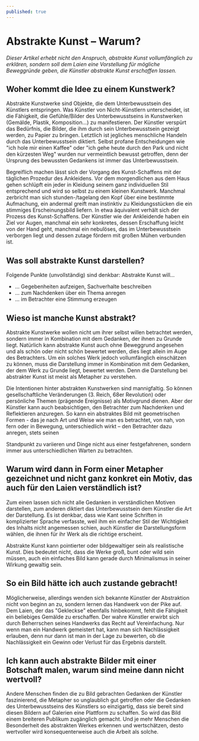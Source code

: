 ```yaml
---
published: true
---
```



# Abstrakte Kunst – Warum?
_Dieser Artikel erhebt nicht den Anspruch, abstrakte Kunst vollumfänglich zu erklären, sondern soll dem Laien eine Vorstellung für mögliche Beweggründe geben, die Künstler abstrakte Kunst erschaffen lassen._

## Woher kommt die Idee zu einem Kunstwerk?
Abstrakte Kunstwerke sind Objekte, die dem Unterbewusstsein des Künstlers entspringen. Was Künstler von Nicht-Künstlern unterscheidet, ist die Fähigkeit, die Gefühle/Bilder des Unterbewusstseins in Kunstwerken (Gemälde, Plastik, Komposition...) zu manifestieren. Der Künstler verspürt das Bedürfnis, die Bilder, die ihm durch sein Unterbewusstsein gezeigt werden, zu Papier zu bringen. Letztlich ist jegliches menschliche Handeln durch das Unterbewusstsein diktiert. Selbst profane Entscheidungen wie "ich hole mir einen Kaffee" oder "ich gehe heute durch den Park und nicht den kürzesten Weg" wurden nur vermeintlich bewusst getroffen, denn der Ursprung des bewussten Gedankens ist immer das Unterbewusstsein.

Begreiflich machen lässt sich der Vorgang des Kunst-Schaffens mit der täglichen Prozedur des Ankleidens. Vor dem morgendlichen aus dem Haus gehen schlüpft ein jeder in Kleidung seinem ganz individuellen Stil entsprechend und wird so selbst zu einem kleinen Kunstwerk. Manchmal zerbricht man sich stunden-/tagelang den Kopf über eine bestimmte Aufmachung, ein andermal greift man instinktiv zu Kleidungsstücken die ein stimmiges Erscheinungsbild liefern. In etwa äquivalent verhält sich der Prozess des Kunst-Schaffens. Der Künstler wie der Ankleidende haben ein Ziel vor Augen, manchmal ein sehr konkretes, dessen Erschaffung leicht von der Hand geht, manchmal ein nebulöses, das im Unterbewusstsein verborgen liegt und dessen zutage fördern mit großen Mühen verbunden ist.

## Was soll abstrakte Kunst darstellen?
Folgende Punkte (unvollständig) sind denkbar: Abstrakte Kunst will...
- ... Gegebenheiten aufzeigen, Sachverhalte beschreiben
- ... zum Nachdenken über ein Thema anregen
- ... im Betrachter eine Stimmung erzeugen

## Wieso ist manche Kunst abstrakt?
Abstrakte Kunstwerke wollen nicht um ihrer selbst willen betrachtet werden, sondern immer in Kombination mit dem Gedanken, der ihnen zu Grunde liegt. Natürlich kann abstrakte Kunst auch ohne Beweggrund angesehen und als schön oder nicht schön bewertet werden, dies liegt allein im Auge des Betrachters. Um ein solches Werk jedoch vollumfänglich einschätzen zu können, muss die Darstellung immer in Kombination mit dem Gedanken, der dem Werk zu Grunde liegt, bewertet werden. Denn die Darstellung bei abstrakter Kunst ist meist als Metapher zu verstehen.

Die Intentionen hinter abstrakten Kunstwerken sind mannigfaltig. So können gesellschaftliche Veränderungen (3. Reich, 68er Revolution) oder persönliche Themen (prägende Ereignisse) als Motivgrund dienen. Aber der Künstler kann auch beabsichtigen, den Betrachter zum Nachdenken und Reflektieren anzuregen. So kann ein abstraktes Bild mit geometrischen Formen - das je nach Art und Weise wie man es betrachtet, von nah, von fern oder in Bewegung, unterschiedlich wirkt – den Betrachter dazu anregen, stets seinen

Standpunkt zu variieren und Dinge nicht aus einer festgefahrenen, sondern immer aus unterschiedlichen Warten zu betrachten.

## Warum wird dann in Form einer Metapher gezeichnet und nicht ganz konkret ein Motiv, das auch für den Laien verständlich ist?
Zum einen lassen sich nicht alle Gedanken in verständlichen Motiven darstellen, zum anderen diktiert das Unterbewusstsein dem Künstler die Art der Darstellung. Es ist denkbar, dass wie Kant seine Schriften in komplizierter Sprache verfasste, weil ihm ein einfacher Stil der Wichtigkeit des Inhalts nicht angemessen schien, auch Künstler die Darstellungsform wählen, die ihnen für ihr Werk als die richtige erscheint.

Abstrakte Kunst kann pointierter oder bildgewaltiger sein als realistische Kunst. Dies bedeutet nicht, dass die Werke groß, bunt oder wild sein müssen, auch ein einfaches Bild kann gerade durch Minimalismus in seiner Wirkung gewaltig sein.

## So ein Bild hätte ich auch zustande gebracht!
Möglicherweise, allerdings wenden sich bekannte Künstler der Abstraktion nicht von beginn an zu, sondern lernen das Handwerk von der Pike auf. Dem Laien, der das "Gekleckse" ebenfalls hinbekommt, fehlt die Fähigkeit ein beliebiges Gemälde zu erschaffen. Der wahre Künstler erwirbt sich durch Beherrschen seines Handwerks das Recht auf Vereinfachung. Nur wenn man ein Handwerk gemeistert hat, kann man sich Nachlässigkeit erlauben, denn nur dann ist man in der Lage zu bewerten, ob die Nachlässigkeit ein Gewinn oder Verlust für das Ergebnis darstellt.

## Ich kann auch abstrakte Bilder mit einer Botschaft malen, warum sind meine dann nicht wertvoll?
Andere Menschen finden die zu Bild gebrachten Gedanken der Künstler faszinierend, die Metapher so unglaublich gut getroffen oder die Gedanken des Unterbewusstseins des Künstlers so einzigartig, dass sie bereit sind diesen Bildern auf Galerien eine Plattform zu schaffen. So wird das Bild einem breiteren Publikum zugänglich gemacht. Und je mehr Menschen die Besonderheit des abstrakten Werkes erkennen und wertschätzen, desto wertvoller wird konsequenterweise auch die Arbeit als solche.


